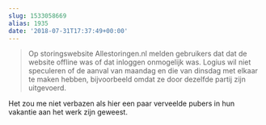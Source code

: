 ```yaml
---
slug: 1533058669
alias: 1935
date: '2018-07-31T17:37:49+00:00'
---
```

> Op storingswebsite Allestoringen.nl melden gebruikers dat dat de website offline was of dat inloggen onmogelijk was. Logius wil niet speculeren of de aanval van maandag en die van dinsdag met elkaar te maken hebben, bijvoorbeeld omdat ze door dezelfde partij zijn uitgevoerd.

Het zou me niet verbazen als hier een paar verveelde pubers in hun vakantie aan het werk zijn geweest.